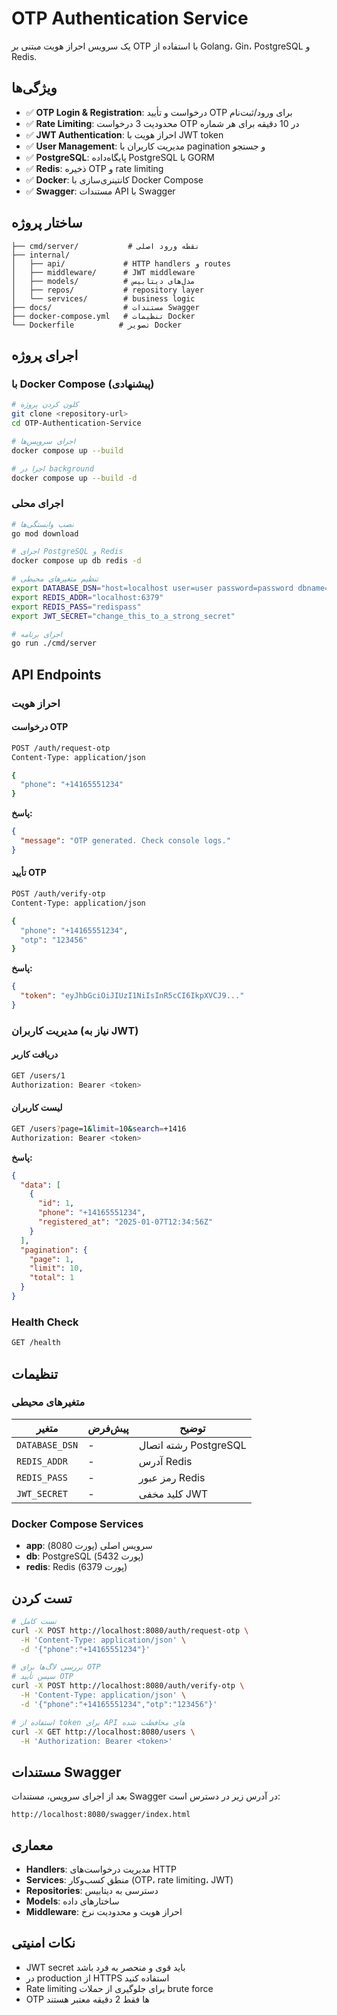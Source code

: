 # OTP Authentication Service

یک سرویس احراز هویت مبتنی بر OTP با استفاده از Golang، Gin، PostgreSQL و Redis.

## ویژگی‌ها

- ✅ **OTP Login & Registration**: درخواست و تأیید OTP برای ورود/ثبت‌نام
- ✅ **Rate Limiting**: محدودیت 3 درخواست OTP در 10 دقیقه برای هر شماره
- ✅ **JWT Authentication**: احراز هویت با JWT token
- ✅ **User Management**: مدیریت کاربران با pagination و جستجو
- ✅ **PostgreSQL**: پایگاه‌داده PostgreSQL با GORM
- ✅ **Redis**: ذخیره OTP و rate limiting
- ✅ **Docker**: کانتینری‌سازی با Docker Compose
- ✅ **Swagger**: مستندات API با Swagger

## ساختار پروژه

```
├── cmd/server/           # نقطه ورود اصلی
├── internal/
│   ├── api/             # HTTP handlers و routes
│   ├── middleware/      # JWT middleware
│   ├── models/          # مدل‌های دیتابیس
│   ├── repos/           # repository layer
│   └── services/        # business logic
├── docs/                # مستندات Swagger
├── docker-compose.yml   # تنظیمات Docker
└── Dockerfile          # تصویر Docker
```

## اجرای پروژه

### با Docker Compose (پیشنهادی)

```bash
# کلون کردن پروژه
git clone <repository-url>
cd OTP-Authentication-Service

# اجرای سرویس‌ها
docker compose up --build

# اجرا در background
docker compose up --build -d
```

### اجرای محلی

```bash
# نصب وابستگی‌ها
go mod download

# اجرای PostgreSQL و Redis
docker compose up db redis -d

# تنظیم متغیرهای محیطی
export DATABASE_DSN="host=localhost user=user password=password dbname=otp_service port=5432 sslmode=disable"
export REDIS_ADDR="localhost:6379"
export REDIS_PASS="redispass"
export JWT_SECRET="change_this_to_a_strong_secret"

# اجرای برنامه
go run ./cmd/server
```

## API Endpoints

### احراز هویت

#### درخواست OTP
```bash
POST /auth/request-otp
Content-Type: application/json

{
  "phone": "+14165551234"
}
```

**پاسخ:**
```json
{
  "message": "OTP generated. Check console logs."
}
```

#### تأیید OTP
```bash
POST /auth/verify-otp
Content-Type: application/json

{
  "phone": "+14165551234",
  "otp": "123456"
}
```

**پاسخ:**
```json
{
  "token": "eyJhbGciOiJIUzI1NiIsInR5cCI6IkpXVCJ9..."
}
```

### مدیریت کاربران (نیاز به JWT)

#### دریافت کاربر
```bash
GET /users/1
Authorization: Bearer <token>
```

#### لیست کاربران
```bash
GET /users?page=1&limit=10&search=+1416
Authorization: Bearer <token>
```

**پاسخ:**
```json
{
  "data": [
    {
      "id": 1,
      "phone": "+14165551234",
      "registered_at": "2025-01-07T12:34:56Z"
    }
  ],
  "pagination": {
    "page": 1,
    "limit": 10,
    "total": 1
  }
}
```

### Health Check

```bash
GET /health
```

## تنظیمات

### متغیرهای محیطی

| متغیر | پیش‌فرض | توضیح |
|-------|---------|-------|
| `DATABASE_DSN` | - | رشته اتصال PostgreSQL |
| `REDIS_ADDR` | - | آدرس Redis |
| `REDIS_PASS` | - | رمز عبور Redis |
| `JWT_SECRET` | - | کلید مخفی JWT |

### Docker Compose Services

- **app**: سرویس اصلی (پورت 8080)
- **db**: PostgreSQL (پورت 5432)
- **redis**: Redis (پورت 6379)

## تست کردن

```bash
# تست کامل
curl -X POST http://localhost:8080/auth/request-otp \
  -H 'Content-Type: application/json' \
  -d '{"phone":"+14165551234"}'

# بررسی لاگ‌ها برای OTP
# سپس تأیید OTP
curl -X POST http://localhost:8080/auth/verify-otp \
  -H 'Content-Type: application/json' \
  -d '{"phone":"+14165551234","otp":"123456"}'

# استفاده از token برای API های محافظت شده
curl -X GET http://localhost:8080/users \
  -H 'Authorization: Bearer <token>'
```

## مستندات Swagger

بعد از اجرای سرویس، مستندات Swagger در آدرس زیر در دسترس است:

```
http://localhost:8080/swagger/index.html
```

## معماری

- **Handlers**: مدیریت درخواست‌های HTTP
- **Services**: منطق کسب‌وکار (OTP، rate limiting، JWT)
- **Repositories**: دسترسی به دیتابیس
- **Models**: ساختارهای داده
- **Middleware**: احراز هویت و محدودیت نرخ

## نکات امنیتی

- JWT secret باید قوی و منحصر به فرد باشد
- در production از HTTPS استفاده کنید
- Rate limiting برای جلوگیری از حملات brute force
- OTP ها فقط 2 دقیقه معتبر هستند
